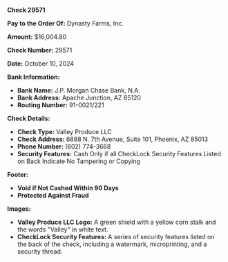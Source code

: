 **Check 29571**

**Pay to the Order Of:** Dynasty Farms, Inc.

**Amount:** $16,004.80

**Check Number:** 29571

**Date:** October 10, 2024

**Bank Information:**

* **Bank Name:** J.P. Morgan Chase Bank, N.A.
* **Bank Address:** Apache Junction, AZ 85120
* **Routing Number:** 91-0021/221

**Check Details:**

* **Check Type:** Valley Produce LLC
* **Check Address:** 6888 N. 7th Avenue, Suite 101, Phoenix, AZ 85013
* **Phone Number:** (602) 774-3668
* **Security Features:** Cash Only if all CheckLock Security Features Listed on Back Indicate No Tampering or Copying

**Footer:**

* **Void if Not Cashed Within 90 Days**
* **Protected Against Fraud**

**Images:**

* **Valley Produce LLC Logo:** A green shield with a yellow corn stalk and the words "Valley" in white text.
* **CheckLock Security Features:** A series of security features listed on the back of the check, including a watermark, microprinting, and a security thread.